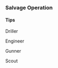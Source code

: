 <h3 id="salvage">Salvage Operation</h3>

<Accordion>

#### Tips

<ClassHighlight name="driller">Driller</ClassHighlight>

<ClassHighlight name="engineer">Engineer</ClassHighlight>

<ClassHighlight name="gunner">Gunner</ClassHighlight>

<ClassHighlight name="scout">Scout</ClassHighlight>

</Accordion>
